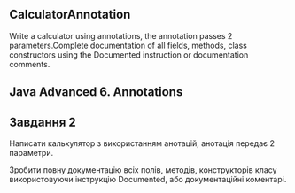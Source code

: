 ## CalculatorAnnotation
Write a calculator using annotations, the annotation passes 2 parameters.Complete documentation of all fields, methods, class constructors using the Documented instruction or documentation comments.
## Java Advanced 6. Annotations
## Завдання 2

Написати калькулятор з використанням анотацій, анотація передає 2 параметри.

Зробити повну документацію всіх полів, методів, конструкторів класу використовуючи інструкцію Documented, або документаційні коментарі.
